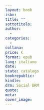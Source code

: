 ```yaml
---
layout: book
isbn: 
title: ""
sottotitolo:
author:
  - 
categories:
  -  
collana: 
price: €
format: epub
lang: italiano
date:  
state: catalogo
bookrepublic: 
kindle: 
drm: Social DRM
quote:
meta:
cover_image:
---
```


